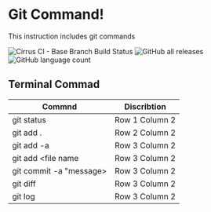 # Git Command!
This instruction includes git commands 

![Cirrus CI - Base Branch Build Status](https://img.shields.io/cirrus/github/muntiMedia/git-command?color=violet&label=command&logo=GitHub&style=flat-square)
![GitHub all releases](https://img.shields.io/github/downloads/muntiMedia/git-command/total?color=pink%20&label=status&logo=GitHub&logoColor=violet)
![GitHub language count](https://img.shields.io/github/languages/count/muntiMedia/git-command?color=pink&label=terminal&logo=GitHub&logoColor=blue)
## Terminal Commad
| Commnd | Discribtion | 
| --------------- | --------------- |
| git status | Row 1 Column 2 | 
| git add . | Row 2 Column 2 | 
| git add -a | Row 3 Column 2 | 
| git add <file name | Row 3 Column 2 | 
| git commit -a "message> | Row 3 Column 2 | 
| git diff | Row 3 Column 2 | 
| git log | Row 3 Column 2 | 





